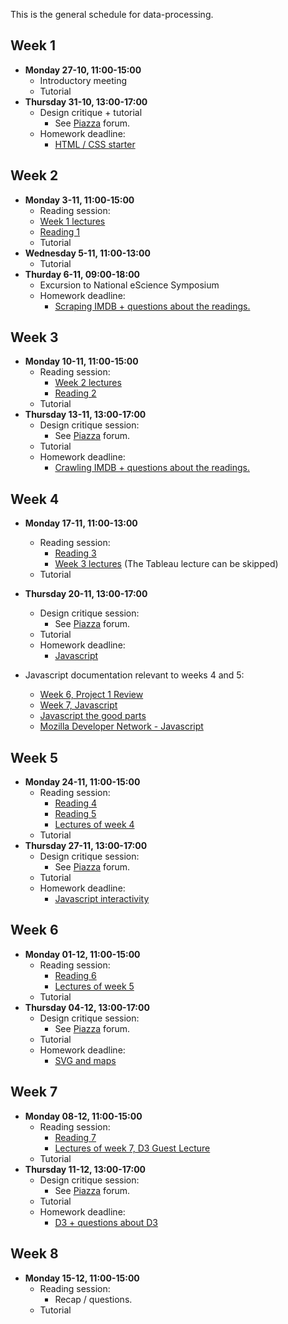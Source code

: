 This is the general schedule for data-processing. 

## Week 1

* **Monday 27-10, 11:00-15:00** 
    * Introductory meeting
    * Tutorial
* **Thursday 31-10, 13:00-17:00** 
    * Design critique + tutorial
    	* See [Piazza] forum.
    * Homework deadline:
    	* [HTML / CSS starter](/homework/week-1-html-and-css)

## Week 2

* **Monday 3-11, 11:00-15:00** 
    * Reading session: 
	* [Week 1 lectures](/lectures/week-1) 
	* [Reading 1](/readings/reading-1)
    * Tutorial
* **Wednesday 5-11, 11:00-13:00** 
    * Tutorial
* **Thurday 6-11, 09:00-18:00**
    * Excursion to National eScience Symposium
    * Homework deadline:
    	* [Scraping IMDB + questions about the readings.](/homework/week-2-scraping)

## Week 3
* **Monday 10-11, 11:00-15:00**
    * Reading session:
        * [Week 2 lectures](/lectures/week-2)
        * [Reading 2](/readings/reading-2)
    * Tutorial
* **Thursday 13-11, 13:00-17:00**
    * Design critique session:
        * See [Piazza] forum.
    * Tutorial
    * Homework deadline: 
        * [Crawling IMDB + questions about the readings.](/homework/week-3-crawling)

## Week 4
* **Monday 17-11, 11:00-13:00**
    * Reading session:
        * [Reading 3](/readings/reading-3)
        * [Week 3 lectures](/lectures/week-3)  (The Tableau lecture can be skipped)
    * Tutorial
* **Thursday 20-11, 13:00-17:00**
    * Design critique session:
        * See [Piazza] forum.
    * Tutorial
    * Homework deadline:
        * [Javascript](l/homework/week-4-javascript)

* Javascript documentation relevant to weeks 4 and 5:
    * [Week 6, Project 1 Review](http://data.mprog.nl/lectures/week-6#project-1-review)
    * [Week 7, Javascript](http://data.mprog.nl/lectures/week-7#javascript)
    * [Javascript the good parts](http://www.livestream.com/etsy/video?clipId=pla_1463e546-47ed-4a93-b59a-bd52b236e8b8)
    * [Mozilla Developer Network - Javascript](https://developer.mozilla.org/nl/docs/Web/JavaScript)

## Week 5
* **Monday 24-11, 11:00-15:00**
    * Reading session:
        * [Reading 4](/readings/reading-4)
        * [Reading 5](/readings/reading-5)
        * [Lectures of week 4](http://data.mprog.nl/lectures/week-4)
    * Tutorial
* **Thursday 27-11, 13:00-17:00**
    * Design critique session:
        * See [Piazza] forum.
    * Tutorial
    * Homework deadline:
        * [Javascript interactivity](/homework/week-5-interactivity)

## Week 6
* **Monday 01-12, 11:00-15:00**
    * Reading session:
        * [Reading 6](/readings/reading-6)
        * [Lectures of week 5](http://data.mprog.nl/lectures/week-5)
    * Tutorial
* **Thursday 04-12, 13:00-17:00**
    * Design critique session:
        * See [Piazza] forum.
    * Tutorial
    * Homework deadline:
        * [SVG and maps](/homework/week-6-svg-and-maps)

## Week 7
* **Monday 08-12, 11:00-15:00**
    * Reading session:
        * [Reading 7](/readings/reading-7)
        * [Lectures of week 7, D3 Guest Lecture](http://data.mprog.nl/lectures/week-7#d3-guest-lecture)
    * Tutorial
* **Thursday 11-12, 13:00-17:00**
    * Design critique session:
        * See [Piazza] forum.
    * Tutorial
    * Homework deadline:
        * [D3 + questions about D3](/homework/week-7-svg-and-d3)

## Week 8
* **Monday 15-12, 11:00-15:00**
    * Reading session:
        * Recap / questions.
    * Tutorial

[Piazza]: http://piazza.com
